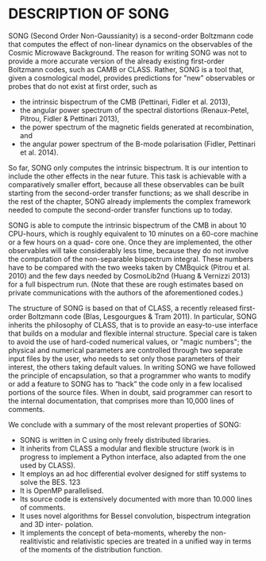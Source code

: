 DESCRIPTION OF SONG
===================

SONG (Second Order Non-Gaussianity) is a second-order Boltzmann code that computes the effect of non-linear dynamics on the observables of the Cosmic Microwave Background. The reason for writing SONG was not to provide a more accurate version of the already existing first-order Boltzmann codes, such as CAMB or CLASS. Rather, SONG is a tool that, given a cosmological model, provides predictions for "new" observables or probes that do not exist at first order, such as

* the intrinsic bispectrum of the CMB (Pettinari, Fidler et al. 2013),
* the angular power spectrum of the spectral distortions (Renaux-Petel, Pitrou, Fidler & Pettinari 2013),
* the power spectrum of the magnetic fields generated at recombination, and
* the angular power spectrum of the B-mode polarisation (Fidler, Pettinari et al. 2014).

So far, SONG only computes the intrinsic bispectrum. It is our intention to include the other effects in the near future. This task is achievable with a comparatively smaller effort, because all these observables can be built starting from the second-order transfer functions; as we shall describe in the rest of the chapter, SONG already implements the complex framework needed to compute the second-order transfer functions up to today.

SONG is able to compute the intrinsic bispectrum of the CMB in about 10 CPU-hours, which is roughly equivalent to 10 minutes on a 60-core machine or a few hours on a quad- core one. Once they are implemented, the other observables will take considerably less time, because they do not involve the computation of the non-separable bispectrum integral. These numbers have to be compared with the two weeks taken by CMBquick (Pitrou et al. 2010) and the few days needed by CosmoLib2nd (Huang & Vernizzi 2013) for a full bispectrum run. (Note that these are rough estimates based on private communications with the authors of the aforementioned codes.)

The structure of SONG is based on that of CLASS, a recently released first-order Boltzmann code (Blas, Lesgourgues & Tram 2011). In particular, SONG inherits the philosophy of CLASS, that is to provide an easy-to-use interface that builds on a modular and flexible internal structure. Special care is taken to avoid the use of hard-coded numerical values, or "magic numbers"; the physical and numerical parameters are controlled through two separate input files by the user, who needs to set only those parameters of their interest, the others taking default values. In writing SONG we have followed the principle of encapsulation, so that a programmer who wants to modify or add a feature to SONG has to “hack” the code only in a few localised portions of the source files. When in doubt, said programmer can resort to the internal documentation, that comprises more than 10,000 lines of comments.

We conclude with a summary of the most relevant properties of SONG:

* SONG is written in C using only freely distributed libraries.
* It inherits from CLASS a modular and flexible structure (work is in progress to implement a Python interface, also adapted from the one used by CLASS).
* It employs an ad hoc differential evolver designed for stiff systems to solve the BES. 123
* It is OpenMP parallelised.
* Its source code is extensively documented with more than 10.000 lines of comments.
* It uses novel algorithms for Bessel convolution, bispectrum integration and 3D inter- polation.
* It implements the concept of beta-moments, whereby the non-realitivistic and relativistic species are treated in a unified way in terms of the moments of the distribution function.
